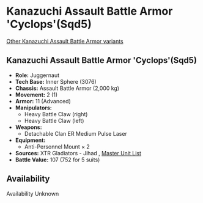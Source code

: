 # Kanazuchi Assault Battle Armor 'Cyclops'(Sqd5) 

[Other Kanazuchi Assault Battle Armor variants](../kanazuchi_assault_battle_armor.md) 

## Kanazuchi Assault Battle Armor 'Cyclops'(Sqd5) 

- **Role:** Juggernaut 
- **Tech Base:** Inner Sphere (3076) 
- **Chassis:** Assault Battle Armor (2,000 kg) 
- **Movement:** 2 (1) 
- **Armor:** 11 (Advanced) 
- **Manipulators:** 
  - Heavy Battle Claw (right) 
  - Heavy Battle Claw (left) 
- **Weapons:** 
  - Detachable Clan ER Medium Pulse Laser 
- **Equipment:** 
  - Anti-Personnel Mount × 2 
- **Sources:** XTR Gladiators - Jihad , [Master Unit List](http://masterunitlist.info/Unit/Details/8555) 
- **Battle Value:** 107 (752 for 5 suits) 

## Availability 

Availability Unknown 

